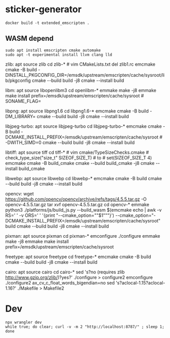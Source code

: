 # sticker-generator

    docker build -t extended_emscripten .

## WASM depend

    sudo apt install emscripten cmake automake
    sudo apt -t experimental install llvm clang lld

zlib:
    apt source zlib
    cd zlib-*
    # vim CMakeLists.txt del zlib1.rc
    emcmake cmake -B build -DINSTALL_PKGCONFIG_DIR=/emsdk/upstream/emscripten/cache/sysroot/lib/pkgconfig
    cmake --build build -j8
    cmake --install build

libm:
    apt source libopenlibm3
    cd openlibm-*
    emmake make -j8
    emmake make install prefix=/emsdk/upstream/emscripten/cache/sysroot # SONAME_FLAG=

libpng:
    apt source libpng1.6
    cd libpng1.6-*
    emcmake cmake -B build -DM_LIBRARY=
    cmake --build build -j8
    cmake --install build

libjpeg-turbo:
    apt source libjpeg-turbo
    cd libjpeg-turbo-*
    emcmake cmake -B build -DCMAKE_INSTALL_PREFIX=/emsdk/upstream/emscripten/cache/sysroot # -DWITH_SIMD=0
    cmake --build build -j8
    cmake --install build

libtiff:
    apt source tiff
    cd tiff-*
    # vim cmake/TypeSizeChecks.cmake
    # check_type_size("size_t" SIZEOF_SIZE_T)
    # to
    # set(SIZEOF_SIZE_T 4)
    emcmake cmake -B build_cmake
    cmake --build build_cmake -j8
    cmake --install build_cmake

libwebp:
    apt source libwebp
    cd libwebp-*
    emcmake cmake -B build
    cmake --build build -j8
    cmake --install build

opencv:
    wget https://github.com/opencv/opencv/archive/refs/tags/4.5.5.tar.gz -O opencv-4.5.5.tar.gz
    tar xvf opencv-4.5.5.tar.gz
    cd opencv-*
    emmake python3 ./platforms/js/build_js.py --build_wasm $(emcmake echo | awk -v RS=' ' -v ORS=' ' '{print "--cmake_option=\""$1"\""}') --cmake_option="-DCMAKE_INSTALL_PREFIX=/emsdk/upstream/emscripten/cache/sysroot" build
    cmake --build build -j8
    cmake --install build

pixman:
    apt source pixman
    cd pixman-*
    emconfigure ./configure
    emmake make -j8
    emmake make install prefix=/emsdk/upstream/emscripten/cache/sysroot

freetype:
    apt source freetype
    cd freetype-*
    emcmake cmake -B build
    cmake --build build -j8
    cmake --install build

cairo:
    apt source cairo
    cd cairo-*
    sed 's?no (requires zlib http://www.gzip.org/zlib/)?yes?' ./configure > configure2
    emconfigure ./configure2 ax_cv_c_float_words_bigendian=no
    sed 's?aclocal-1.15?aclocal-1.16?' ./Makefile > Makefile2

# Dev

    npx wrangler dev
    while true; do clear; curl -v -m 2 "http://localhost:8787/" ; sleep 1; done
